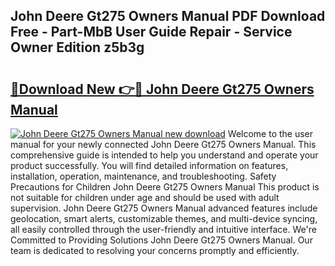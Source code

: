 ## John Deere Gt275 Owners Manual PDF Download Free - Part-MbB User Guide Repair - Service Owner Edition z5b3g

# <h2><a href="http://bc95932.oget.top/?id=John+Deere+Gt275+Owners+Manual">🔗Download New 👉🔴 John Deere Gt275 Owners Manual</a></h2>

[![John Deere Gt275 Owners Manual new download](https://i.imgur.com/5g1atiW.png)](http://bc95932.oget.top/?id=John+Deere+Gt275+Owners+Manual)
Welcome to the user manual for your newly connected John Deere Gt275 Owners Manual. This comprehensive guide is intended to help you understand and operate your product successfully. You will find detailed information on features, installation, operation, maintenance, and troubleshooting. Safety Precautions for Children John Deere Gt275 Owners Manual This product is not suitable for children under age and should be used with adult supervision. John Deere Gt275 Owners Manual advanced features include geolocation, smart alerts, customizable themes, and multi-device syncing, all easily controlled through the user-friendly and intuitive interface. We're Committed to Providing Solutions John Deere Gt275 Owners Manual. Our team is dedicated to resolving your concerns promptly and efficiently.
